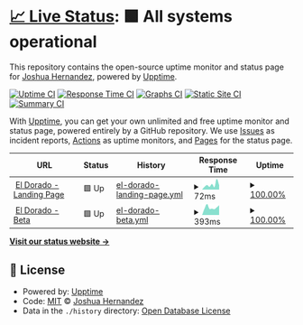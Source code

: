 # [📈 Live Status](https://josher8a.github.io/upptime): <!--live status--> **🟩 All systems operational**

This repository contains the open-source uptime monitor and status page for [Joshua Hernandez](https://josher8a.github.io/upptime), powered by [Upptime](https://github.com/upptime/upptime).

[![Uptime CI](https://github.com/josher8a/upptime/workflows/Uptime%20CI/badge.svg)](https://github.com/josher8a/upptime/actions?query=workflow%3A%22Uptime+CI%22)
[![Response Time CI](https://github.com/josher8a/upptime/workflows/Response%20Time%20CI/badge.svg)](https://github.com/josher8a/upptime/actions?query=workflow%3A%22Response+Time+CI%22)
[![Graphs CI](https://github.com/josher8a/upptime/workflows/Graphs%20CI/badge.svg)](https://github.com/josher8a/upptime/actions?query=workflow%3A%22Graphs+CI%22)
[![Static Site CI](https://github.com/josher8a/upptime/workflows/Static%20Site%20CI/badge.svg)](https://github.com/josher8a/upptime/actions?query=workflow%3A%22Static+Site+CI%22)
[![Summary CI](https://github.com/josher8a/upptime/workflows/Summary%20CI/badge.svg)](https://github.com/josher8a/upptime/actions?query=workflow%3A%22Summary+CI%22)

With [Upptime](https://upptime.js.org), you can get your own unlimited and free uptime monitor and status page, powered entirely by a GitHub repository. We use [Issues](https://github.com/josher8a/upptime/issues) as incident reports, [Actions](https://github.com/josher8a/upptime/actions) as uptime monitors, and [Pages](https://josher8a.github.io/upptime) for the status page.

<!--start: status pages-->
<!-- This summary is generated by Upptime (https://github.com/upptime/upptime) -->
<!-- Do not edit this manually, your changes will be overwritten -->
<!-- prettier-ignore -->
| URL | Status | History | Response Time | Uptime |
| --- | ------ | ------- | ------------- | ------ |
| <img alt="" src="https://favicons.githubusercontent.com/eldorado.io" height="13"> [El Dorado - Landing Page](https://eldorado.io/) | 🟩 Up | [el-dorado-landing-page.yml](https://github.com/josher8a/upptime/commits/HEAD/history/el-dorado-landing-page.yml) | <details><summary><img alt="Response time graph" src="./graphs/el-dorado-landing-page/response-time-week.png" height="20"> 72ms</summary><br><a href="https://josher8a.github.io/upptime/history/el-dorado-landing-page"><img alt="Response time 93" src="https://img.shields.io/endpoint?url=https%3A%2F%2Fraw.githubusercontent.com%2Fjosher8a%2Fupptime%2FHEAD%2Fapi%2Fel-dorado-landing-page%2Fresponse-time.json"></a><br><a href="https://josher8a.github.io/upptime/history/el-dorado-landing-page"><img alt="24-hour response time 66" src="https://img.shields.io/endpoint?url=https%3A%2F%2Fraw.githubusercontent.com%2Fjosher8a%2Fupptime%2FHEAD%2Fapi%2Fel-dorado-landing-page%2Fresponse-time-day.json"></a><br><a href="https://josher8a.github.io/upptime/history/el-dorado-landing-page"><img alt="7-day response time 72" src="https://img.shields.io/endpoint?url=https%3A%2F%2Fraw.githubusercontent.com%2Fjosher8a%2Fupptime%2FHEAD%2Fapi%2Fel-dorado-landing-page%2Fresponse-time-week.json"></a><br><a href="https://josher8a.github.io/upptime/history/el-dorado-landing-page"><img alt="30-day response time 117" src="https://img.shields.io/endpoint?url=https%3A%2F%2Fraw.githubusercontent.com%2Fjosher8a%2Fupptime%2FHEAD%2Fapi%2Fel-dorado-landing-page%2Fresponse-time-month.json"></a><br><a href="https://josher8a.github.io/upptime/history/el-dorado-landing-page"><img alt="1-year response time 93" src="https://img.shields.io/endpoint?url=https%3A%2F%2Fraw.githubusercontent.com%2Fjosher8a%2Fupptime%2FHEAD%2Fapi%2Fel-dorado-landing-page%2Fresponse-time-year.json"></a></details> | <details><summary><a href="https://josher8a.github.io/upptime/history/el-dorado-landing-page">100.00%</a></summary><a href="https://josher8a.github.io/upptime/history/el-dorado-landing-page"><img alt="All-time uptime 99.99%" src="https://img.shields.io/endpoint?url=https%3A%2F%2Fraw.githubusercontent.com%2Fjosher8a%2Fupptime%2FHEAD%2Fapi%2Fel-dorado-landing-page%2Fuptime.json"></a><br><a href="https://josher8a.github.io/upptime/history/el-dorado-landing-page"><img alt="24-hour uptime 100.00%" src="https://img.shields.io/endpoint?url=https%3A%2F%2Fraw.githubusercontent.com%2Fjosher8a%2Fupptime%2FHEAD%2Fapi%2Fel-dorado-landing-page%2Fuptime-day.json"></a><br><a href="https://josher8a.github.io/upptime/history/el-dorado-landing-page"><img alt="7-day uptime 100.00%" src="https://img.shields.io/endpoint?url=https%3A%2F%2Fraw.githubusercontent.com%2Fjosher8a%2Fupptime%2FHEAD%2Fapi%2Fel-dorado-landing-page%2Fuptime-week.json"></a><br><a href="https://josher8a.github.io/upptime/history/el-dorado-landing-page"><img alt="30-day uptime 100.00%" src="https://img.shields.io/endpoint?url=https%3A%2F%2Fraw.githubusercontent.com%2Fjosher8a%2Fupptime%2FHEAD%2Fapi%2Fel-dorado-landing-page%2Fuptime-month.json"></a><br><a href="https://josher8a.github.io/upptime/history/el-dorado-landing-page"><img alt="1-year uptime 99.99%" src="https://img.shields.io/endpoint?url=https%3A%2F%2Fraw.githubusercontent.com%2Fjosher8a%2Fupptime%2FHEAD%2Fapi%2Fel-dorado-landing-page%2Fuptime-year.json"></a></details>
| <img alt="" src="https://favicons.githubusercontent.com/beta.eldorado.io" height="13"> [El Dorado - Beta](https://beta.eldorado.io) | 🟩 Up | [el-dorado-beta.yml](https://github.com/josher8a/upptime/commits/HEAD/history/el-dorado-beta.yml) | <details><summary><img alt="Response time graph" src="./graphs/el-dorado-beta/response-time-week.png" height="20"> 393ms</summary><br><a href="https://josher8a.github.io/upptime/history/el-dorado-beta"><img alt="Response time 459" src="https://img.shields.io/endpoint?url=https%3A%2F%2Fraw.githubusercontent.com%2Fjosher8a%2Fupptime%2FHEAD%2Fapi%2Fel-dorado-beta%2Fresponse-time.json"></a><br><a href="https://josher8a.github.io/upptime/history/el-dorado-beta"><img alt="24-hour response time 507" src="https://img.shields.io/endpoint?url=https%3A%2F%2Fraw.githubusercontent.com%2Fjosher8a%2Fupptime%2FHEAD%2Fapi%2Fel-dorado-beta%2Fresponse-time-day.json"></a><br><a href="https://josher8a.github.io/upptime/history/el-dorado-beta"><img alt="7-day response time 393" src="https://img.shields.io/endpoint?url=https%3A%2F%2Fraw.githubusercontent.com%2Fjosher8a%2Fupptime%2FHEAD%2Fapi%2Fel-dorado-beta%2Fresponse-time-week.json"></a><br><a href="https://josher8a.github.io/upptime/history/el-dorado-beta"><img alt="30-day response time 403" src="https://img.shields.io/endpoint?url=https%3A%2F%2Fraw.githubusercontent.com%2Fjosher8a%2Fupptime%2FHEAD%2Fapi%2Fel-dorado-beta%2Fresponse-time-month.json"></a><br><a href="https://josher8a.github.io/upptime/history/el-dorado-beta"><img alt="1-year response time 459" src="https://img.shields.io/endpoint?url=https%3A%2F%2Fraw.githubusercontent.com%2Fjosher8a%2Fupptime%2FHEAD%2Fapi%2Fel-dorado-beta%2Fresponse-time-year.json"></a></details> | <details><summary><a href="https://josher8a.github.io/upptime/history/el-dorado-beta">100.00%</a></summary><a href="https://josher8a.github.io/upptime/history/el-dorado-beta"><img alt="All-time uptime 99.94%" src="https://img.shields.io/endpoint?url=https%3A%2F%2Fraw.githubusercontent.com%2Fjosher8a%2Fupptime%2FHEAD%2Fapi%2Fel-dorado-beta%2Fuptime.json"></a><br><a href="https://josher8a.github.io/upptime/history/el-dorado-beta"><img alt="24-hour uptime 100.00%" src="https://img.shields.io/endpoint?url=https%3A%2F%2Fraw.githubusercontent.com%2Fjosher8a%2Fupptime%2FHEAD%2Fapi%2Fel-dorado-beta%2Fuptime-day.json"></a><br><a href="https://josher8a.github.io/upptime/history/el-dorado-beta"><img alt="7-day uptime 100.00%" src="https://img.shields.io/endpoint?url=https%3A%2F%2Fraw.githubusercontent.com%2Fjosher8a%2Fupptime%2FHEAD%2Fapi%2Fel-dorado-beta%2Fuptime-week.json"></a><br><a href="https://josher8a.github.io/upptime/history/el-dorado-beta"><img alt="30-day uptime 100.00%" src="https://img.shields.io/endpoint?url=https%3A%2F%2Fraw.githubusercontent.com%2Fjosher8a%2Fupptime%2FHEAD%2Fapi%2Fel-dorado-beta%2Fuptime-month.json"></a><br><a href="https://josher8a.github.io/upptime/history/el-dorado-beta"><img alt="1-year uptime 99.94%" src="https://img.shields.io/endpoint?url=https%3A%2F%2Fraw.githubusercontent.com%2Fjosher8a%2Fupptime%2FHEAD%2Fapi%2Fel-dorado-beta%2Fuptime-year.json"></a></details>

<!--end: status pages-->

[**Visit our status website →**](https://josher8a.github.io/upptime)

## 📄 License

- Powered by: [Upptime](https://github.com/upptime/upptime)
- Code: [MIT](./LICENSE) © [Joshua Hernandez](https://josher8a.github.io/upptime)
- Data in the `./history` directory: [Open Database License](https://opendatacommons.org/licenses/odbl/1-0/)

